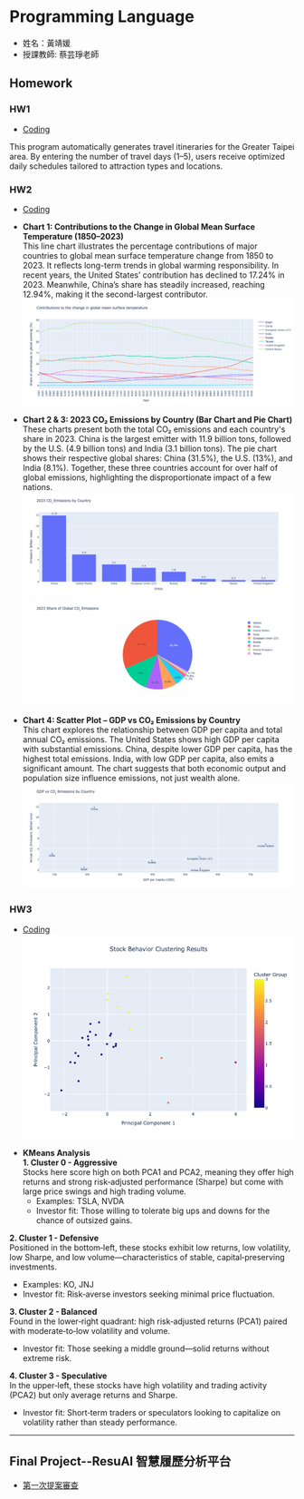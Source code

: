 # Programming Language
* 姓名：黃靖媛
* 授課教師: 蔡芸琤老師


## Homework
### HW1
* [Coding](HW1/HW1.ipynb)

This program automatically generates travel itineraries for the Greater Taipei area. By entering the number of travel days (1–5), users receive optimized daily schedules tailored to attraction types and locations.

### HW2
* [Coding](HW2/HW2.ipynb)
* **Chart 1: Contributions to the Change in Global Mean Surface Temperature (1850–2023)**  
  This line chart illustrates the percentage contributions of major countries to global mean surface temperature change from 1850 to 2023. It reflects long-term trends in global warming responsibility. In recent years, the United States’ contribution has declined to 17.24% in 2023. Meanwhile, China’s share has steadily increased, reaching 12.94%, making it the second-largest contributor.
![圖片名稱](HW2/chart1_LineGraph.png)

* **Chart 2 & 3: 2023 CO₂ Emissions by Country (Bar Chart and Pie Chart)**  
  These charts present both the total CO₂ emissions and each country's share in 2023. China is the largest emitter with 11.9 billion tons, followed by the U.S. (4.9 billion tons) and India (3.1 billion tons). The pie chart shows their respective global shares: China (31.5%), the U.S. (13%), and India (8.1%). Together, these three countries account for over half of global emissions, highlighting the disproportionate impact of a few nations.
![圖片名稱](HW2/chart2_BarChart.png)
![圖片名稱](HW2/chart3_PieChart.png)

* **Chart 4: Scatter Plot – GDP vs CO₂ Emissions by Country**  
  This chart explores the relationship between GDP per capita and total annual CO₂ emissions. The United States shows high GDP per capita with substantial emissions. China, despite lower GDP per capita, has the highest total emissions. India, with low GDP per capita, also emits a significant amount. The chart suggests that both economic output and population size influence emissions, not just wealth alone.
![圖片名稱](HW2/chart4_ScatterPlot.png)

### HW3
* [Coding](HW3/HW3.ipynb)
![圖片名稱](HW3/KMeans_PCA.png)


- **KMeans Analysis**  
**1. Cluster 0 - Aggressive**  
  Stocks here score high on both PCA1 and PCA2, meaning they offer high returns and strong risk‑adjusted performance (Sharpe) but come with large price swings and high trading volume.  
  - Examples: TSLA, NVDA
  - Investor fit: Those willing to tolerate big ups and downs for the chance of outsized gains.

**2. Cluster 1 - Defensive**  
Positioned in the bottom‑left, these stocks exhibit low returns, low volatility, low Sharpe, and low volume—characteristics of stable, capital‑preserving investments.  
  - Examples: KO, JNJ
  - Investor fit: Risk‑averse investors seeking minimal price fluctuation.

**3. Cluster 2 - Balanced**  
Found in the lower‑right quadrant: high risk‑adjusted returns (PCA1) paired with moderate‑to‑low volatility and volume.  
  - Investor fit: Those seeking a middle ground—solid returns without extreme risk.

**4. Cluster 3 - Speculative**  
In the upper‑left, these stocks have high volatility and trading activity (PCA2) but only average returns and Sharpe.  
  - Investor fit: Short‑term traders or speculators looking to capitalize on volatility rather than steady performance.
***

## Final Project--ResuAI 智慧履歷分析平台
* [第一次提案審查](https://youtu.be/wCUb0VOu1YE)


